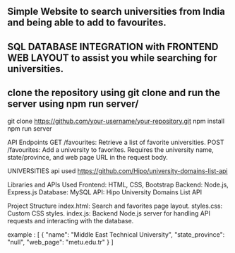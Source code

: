 ## Simple Website to search universities from India and being able to add to favourites.

## SQL DATABASE INTEGRATION with FRONTEND WEB LAYOUT to assist you while searching for universities.

## clone the repository using git clone and run the server using npm run server/
git clone https://github.com/your-username/your-repository.git
npm install
npm run server


API Endpoints
GET /favourites: Retrieve a list of favorite universities.
POST /favourites: Add a university to favorites. Requires the university name, state/province, and web page URL in the request body.

UNIVERSITIES api used https://github.com/Hipo/university-domains-list-api


Libraries and APIs Used
Frontend: HTML, CSS, Bootstrap
Backend: Node.js, Express.js
Database: MySQL
API: Hipo University Domains List API

Project Structure
index.html: Search and favorites page layout.
styles.css: Custom CSS styles.
index.js: Backend Node.js server for handling API requests and interacting with the database.

example :
[
  {
    "name": "Middle East Technical University",
    "state_province": "null",
    "web_page": "metu.edu.tr"
  }
]
